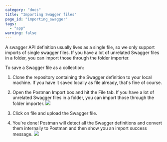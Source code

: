 ```yaml
---
category: "docs"
title: "Importing Swagger files"
page_id: "importing_swagger"
tags: 
  - "app"
warning: false
---
```


A swagger API definition usually lives as a single file, so we only support imports of single swagger files. If you have a lot of unrelated Swagger files in a folder, you can import those through the folder importer.

To save a Swagger file as a collection:

1. Clone the repository containing the Swagger definition to your local machine. If you have it saved locally as file already, that's fine of course.
2. Open the Postman Import box and hit the File tab. If you have a lot of unrelated Swagger files in a folder, you can import those through the folder importer.
[![](https://www.getpostman.com/img/v1/docs/importing_folders/importing_folders_1.png)][0]

3. Click on file and upload the Swagger file.
4. You're done! Postman will detect all the Swagger definitions and convert them internally to Postman and then show you an import success message.
[![](https://www.getpostman.com/img/v1/docs/importing_folders/importing_folders_3.png)][1]

[0]: https://www.getpostman.com/img/v1/docs/importing_folders/importing_folders_1.png
[1]: https://www.getpostman.com/img/v1/docs/importing_folders/importing_folders_3.png
